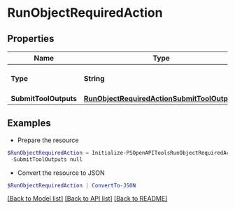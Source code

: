 # RunObjectRequiredAction
## Properties

Name | Type | Description | Notes
------------ | ------------- | ------------- | -------------
**Type** | **String** | For now, this is always &#x60;submit_tool_outputs&#x60;. | 
**SubmitToolOutputs** | [**RunObjectRequiredActionSubmitToolOutputs**](RunObjectRequiredActionSubmitToolOutputs.md) |  | 

## Examples

- Prepare the resource
```powershell
$RunObjectRequiredAction = Initialize-PSOpenAPIToolsRunObjectRequiredAction  -Type null `
 -SubmitToolOutputs null
```

- Convert the resource to JSON
```powershell
$RunObjectRequiredAction | ConvertTo-JSON
```

[[Back to Model list]](../README.md#documentation-for-models) [[Back to API list]](../README.md#documentation-for-api-endpoints) [[Back to README]](../README.md)

